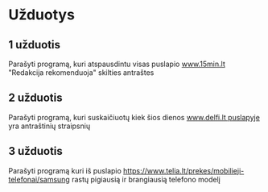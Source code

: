 # Užduotys
## 1 užduotis
Parašyti programą, kuri atspausdintu visas puslapio www.15min.lt "Redakcija rekomenduoja" skilties antraštes

## 2 užduotis
Parašyti programą, kuri suskaičiuotų kiek šios dienos www.delfi.lt puslapyje yra antraštinių straipsnių

## 3 užduotis
Parašyti programą kuri iš puslapio https://www.telia.lt/prekes/mobilieji-telefonai/samsung rastų pigiausią ir brangiausią telefono modelį
<!--
## 4 užduotis
Parašykite programą, kuri nuskaitytų delfi antraštes, patikrintų, ar jos turi dvitaškį. Dalį iki dvitaškio sudėtų į vieną sarašą, dalį po dvitaškio į kitą. Antrą sarašą išmaišykite (google). Tuomet atspausdinkite pirmas dalis iš pirmo sarašo, prie jų prijunkite antras dalis iš antro sąrašo. Turėtume gauti panašių variantų:

* Orai : už 9 šlakius teks sumokėti 26 tūkstančius eurų
* Antradienio vakare kauniečius išgąsdino termofikacijos elektrinė : ar bus naujagimių bumas?

Sukurkite blogų žodžių sąrašą, pagal kurį išsifiltruoja pranešimai apie COVID, mirtis ir t.t. Išfiltruokite ankstyvoje stadijoje, kol dar antraštės neperskirtos. 

## 5 užduotis
Parašykite žaidimą, kuris iš svetainės http://quotes.toscrape.com/ pateiks citatas, o žaidėjui reikės atspėti autorių. Žaidėjui neatspėjus, reikės pasufleruoti autoriaus inicialus, dar kartą neatspėjus - gimimo datą ir vietą. Jeigu žaidėjas neatspėja iš 3 kartų, jam atspausdinamas teisingas atsakymas ir paklausiama, ar nori tęsti.
 -->

